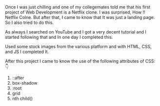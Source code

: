 Once I was just chilling and one of my collegemates told me that his first project of Web Development is a Netflix clone. I was surprised, How !! Netflix Colne. But after that, I came to know that It was just a landing page. So I also tried to do this.

As always I searched on YouTube and I got a very decent tutorial and I started following that and In one day I completed this.

Used some stock images from the various platform and with HTML, CSS, and JS I completed It.

After this project I came to know the use of the following attributes of CSS:👇

1. ::after
2. box-shadow
3. :root
4. grid 
5. nth child()
